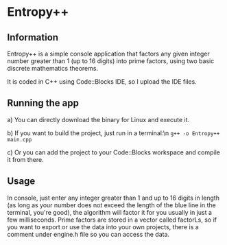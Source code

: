 # Entropy++
## Information
Entropy++ is a simple console application that factors any given integer number greater than 1 (up to 16 digits) into prime factors, using two basic discrete mathematics theorems. 

It is coded in C++ using Code::Blocks IDE, so I upload the IDE files.

## Running the app
a) You can directly download the binary for Linux and execute it.

b) If you want to build the project, just run in a terminal:\n
`g++ -o Entropy++ main.cpp`

c) Or you can add the project to your Code::Blocks workspace and compile it from there.

## Usage
In console, just enter any integer greater than 1 and up to 16 digits in length (as long as your number does not exceed the length of the blue line in the terminal, you're good), the algorithm will factor it for you usually in just a few milliseconds.
Prime factors are stored in a vector called factorLs, so if you want to export or use the data into your own projects, there is a comment under engine.h file so you can access the data.
